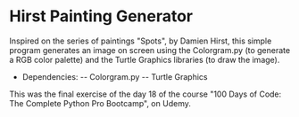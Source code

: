 # Hirst Painting Generator

Inspired on the series of paintings "Spots", by Damien Hirst, this simple program generates an image on screen using the Colorgram.py (to generate a RGB color palette) and the Turtle Graphics libraries (to draw the image).

- Dependencies: 
    -- Colorgram.py
    -- Turtle Graphics

This was the final exercise of the day 18 of the course "100 Days of Code: The Complete Python Pro Bootcamp", on Udemy.
